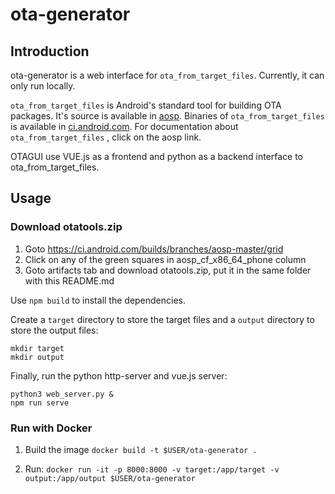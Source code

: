 # ota-generator 

## Introduction
ota-generator is a web interface for `ota_from_target_files`. Currently, it can only run locally.

`ota_from_target_files` is Android's standard tool for building OTA packages. It's source
is available in [aosp](https://cs.android.com/android/platform/superproject/+/master:build/make/tools/releasetools/ota_from_target_files.py).
Binaries of `ota_from_target_files` is available in [ci.android.com](https://ci.android.com).
For documentation about `ota_from_target_files` , click on the aosp link.

OTAGUI use VUE.js as a frontend and python as a backend interface to ota_from_target_files.

## Usage

### Download otatools.zip
1. Goto https://ci.android.com/builds/branches/aosp-master/grid
2. Click on any of the green squares in aosp_cf_x86_64_phone column
3. Goto artifacts tab and download otatools.zip, put it in the same folder with this README.md

Use `npm build` to install the dependencies.

Create a `target` directory to store the target files and a `output` directory
to store the output files:
```
mkdir target
mkdir output
```

Finally, run the python http-server and vue.js server:
```
python3 web_server.py &
npm run serve
```
### Run with Docker

1. Build the image `docker build -t $USER/ota-generator .`

2. Run: `docker run -it -p 8000:8000 -v target:/app/target -v output:/app/output $USER/ota-generator`
